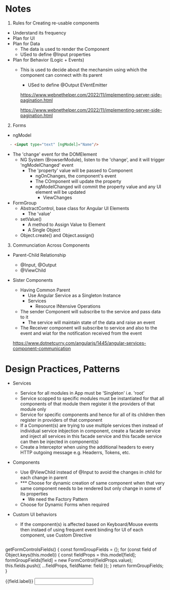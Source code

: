 # Notes

1. Rules for Creating re-usable components
  - Understand its frequency
  - Plan for UI
  - Plan for Data
    - The data is used to render the Component
    - USed to define @Input properties
  - Plan for Behavior (Logic + Events)
    - This is used to decide about the mechansim using which the component can connect with its parent     
      - USed to define @Output EVentEmitter

      https://www.webnethelper.com/2022/11/implementing-server-side-pagination.html

        https://www.webnethelper.com/2022/11/implementing-server-side-pagination.html
2. Forms
- ngModel
````html
  - <input type="text" [ngModel]="Name"/>
````
  - The 'change' event for the DOMElement
    - NG System (BrowserModule), listen to the 'change', and it will trigger 'ngModelChanged' event
      - The 'property' value will be passed to Component
        - ngOnChanges, the component's event 
        - The COmponent will update the property
        - ngModelChanged will commit the property value and any UI element will be updated
          - ViewChanges 
  - FormGroup
    - AbstractControl, base class for Angular UI Elements
      - The 'value'
    - setValue()
        - A method to Assign Value to Element
        - A Single Object
    - Object.create() and Object.assign()   


3. Communciation Across Components
  - Parent-Child Relationship    
    - @Input, @Output
    - @ViewChild
  - Sister Components
    - Having Common Parent
      - Use Angular Service as a Singleton Instance
      - Services
        - Resource INtensive Operations
    - The sender Component will subscribe to the service and pass data to it
      - The service will maintain state of the data and raise an event
    - The Receiver component will subscribe to service and also to the event and wiat for the notification received from the event

    https://www.dotnetcurry.com/angularjs/1445/angular-services-component-communication
    
# Design Practices, Patterns
- Services
  - Service for all modules in App must be 'Singleton' i.e. 'root'
  - Service scopped to specific modules must be instantiated for that all components of that module them register it the providers of that module only
  - Service for specific components and hence for all of its children then register in providers of that component
  - If a Component(s) are trying to use multiple services then instead of individual service inbjection in component, create a facade service and inject all services in this facade service and this facade service can then be injected in component(s)
  - Create a Interceptor when using the additional headers to every HTTP outgoing message e.g. Headerrs, Tokens, etc.


- Components
  - Use @ViewChild instead of @Input to avoid the changes in child for each change in parent                    
  - *** Choose for dynamic creation of same component when that very same component needs to be rendered but only change in some of its properties  
    - We need the Factory Pattern
  - Choose for Dynamic Forms when required
- Custom UI behaviors
  - If the component(s) is affected based on Keyboard/Mouse events then instaed of using frequent event binding for UI of each component, use Custom Directive


  ````javascript
getFormControlsFields() {
    const formGroupFields = {};
    for (const field of Object.keys(this.model)) {
      const fieldProps = this.model[field];
      formGroupFields[field] = new FormControl(fieldProps.value);
this.fields.push({ ...fieldProps, fieldName: field });
    }
    return formGroupFields;
  }


<form [formGroup]="formName">
    <label>{{field.label}}</label>
    <input [type]="field.type" [formControlName]="field.fieldName"/>
</form>

  ````



